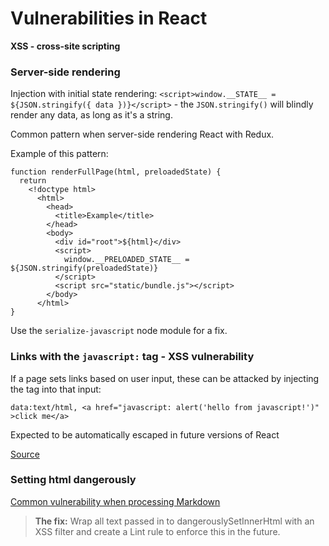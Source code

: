# Vulnerabilities in React

**XSS - cross-site scripting**
    
### Server-side rendering

Injection with initial state rendering: `<script>window.__STATE__ = ${JSON.stringify({ data })}</script>` - the `JSON.stringify()` will blindly render any data, as long as it's a string.

Common pattern when server-side rendering React with Redux.

Example of this pattern:

```
function renderFullPage(html, preloadedState) {
  return
    <!doctype html>
      <html>
        <head>
          <title>Example</title>
        </head>
        <body>
          <div id="root">${html}</div>
          <script>
            window.__PRELOADED_STATE__ = ${JSON.stringify(preloadedState)}
          </script>
          <script src="static/bundle.js"></script>
        </body>
      </html>
}
```

Use the `serialize-javascript` node module for a fix.

### Links with the `javascript:` tag - XSS vulnerability

If a page sets links based on user input, these can be attacked by injecting the tag into that input:

```
data:text/html, <a href="javascript: alert('hello from javascript!')" >click me</a>
```

Expected to be automatically escaped in future versions of React


[Source](https://medium.com/javascript-in-plain-english/3-security-pitfalls-every-react-developer-should-know-c04715b876b5)


### Setting html dangerously

[Common vulnerability when processing Markdown](https://flexport.engineering/six-vulnerabilities-from-a-year-of-hackerone-808d8bfa0014#778b)

> **The fix:**
> Wrap all text passed in to dangerouslySetInnerHtml with an XSS filter and create a Lint rule to enforce this in the future.
